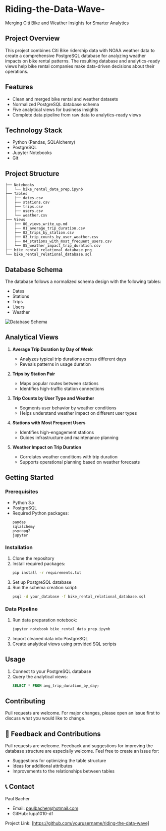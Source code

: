 # Riding-the-Data-Wave-
Merging Citi Bike and Weather Insights for Smarter Analytics


## Project Overview
This project combines Citi Bike ridership data with NOAA weather data to create a comprehensive PostgreSQL database for analyzing weather impacts on bike rental patterns. The resulting database and analytics-ready views help bike rental companies make data-driven decisions about their operations.

## Features
- Clean and merged bike rental and weather datasets
- Normalized PostgreSQL database schema
- Five analytical views for business insights
- Complete data pipeline from raw data to analytics-ready views

## Technology Stack
- Python (Pandas, SQLAlchemy)
- PostgreSQL
- Jupyter Notebooks
- Git

## Project Structure
```
├── Notebooks
│   └── bike_rental_data_prep.ipynb
├── Tables
│   ├── dates.csv
│   ├── stations.csv
│   ├── trips.csv
│   ├── users.csv
│   └── weather.csv
├── Views
│   ├── 00_views_write_up.md
│   ├── 01_average_trip_duration.csv
│   ├── 02_trips_by_station.csv
│   ├── 03_trip_counts_by_user_weather.csv
│   ├── 04_stations_with_most_frequent_users.csv
│   └── 05_weather_impact_trip_duration.csv
├── bike_rental_relational_database.png
└── bike_rental_relational_database.sql
```

## Database Schema
The database follows a normalized schema design with the following tables:
- Dates
- Stations
- Trips
- Users
- Weather

![Database Schema](bike_rental_relational_database.png)

## Analytical Views

1. **Average Trip Duration by Day of Week**
   - Analyzes typical trip durations across different days
   - Reveals patterns in usage duration

2. **Trips by Station Pair**
   - Maps popular routes between stations
   - Identifies high-traffic station connections

3. **Trip Counts by User Type and Weather**
   - Segments user behavior by weather conditions
   - Helps understand weather impact on different user types

4. **Stations with Most Frequent Users**
   - Identifies high-engagement stations
   - Guides infrastructure and maintenance planning

5. **Weather Impact on Trip Duration**
   - Correlates weather conditions with trip duration
   - Supports operational planning based on weather forecasts

## Getting Started

### Prerequisites
- Python 3.x
- PostgreSQL
- Required Python packages:
  ```
  pandas
  sqlalchemy
  psycopg2
  jupyter
  ```

### Installation
1. Clone the repository
2. Install required packages:
   ```bash
   pip install -r requirements.txt
   ```
3. Set up PostgreSQL database
4. Run the schema creation script:
   ```bash
   psql -d your_database -f bike_rental_relational_database.sql
   ```

### Data Pipeline
1. Run data preparation notebook:
   ```bash
   jupyter notebook bike_rental_data_prep.ipynb
   ```
2. Import cleaned data into PostgreSQL
3. Create analytical views using provided SQL scripts

## Usage
1. Connect to your PostgreSQL database
2. Query the analytical views:
   ```sql
   SELECT * FROM avg_trip_duration_by_day;
   ```

## Contributing
Pull requests are welcome. For major changes, please open an issue first to discuss what you would like to change.

## 🤝 Feedback and Contributions

Pull requests are welcome.  Feedback and suggestions for improving the database structure are especially welcome. Feel free to create an issue for:
- Suggestions for optimizing the table structure
- Ideas for additional attributes
- Improvements to the relationships between tables

## 📞 Contact
Paul Bacher
- Email: paulbacher@hotmail.com
- GitHub: lupa1010-df

Project Link: [https://github.com/yourusername/riding-the-data-wave]

